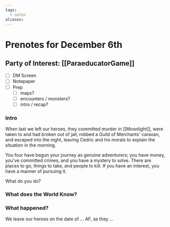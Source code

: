 ```yaml
---
tags:
  - notes
aliases:
---
```


# Prenotes for December 6th
## Party of Interest: [[ParaeducatorGame]]
- [ ] DM Screen
- [ ] Notepaper
- [ ] Prep
	- [ ] maps?
	- [ ] encounters / monsters?
	- [ ] intro / recap?

### Intro

When last we left our heroes, they committed murder in [[Moonlight]], were taken to and had broken out of jail, robbed a Guild of Merchants' caravan, and escaped into the night, leaving Cedric and his morals to explain the situation in the morning. 

You four have begun your journey as genuine adventurers; you have money, you've committed crimes, and you have a mystery to solve. There are places to go, things to take, and people to kill. If you have an interest, you have a manner of pursuing it.

What do you do?

### What does the World Know?


### What happened?


We leave our heroes on the date of ... AF, as they ...